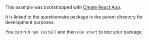 This example was bootstrapped with [Create React App](https://github.com/facebook/create-react-app).

It is linked to the questionnaire package in the parent directory for development purposes.

You can run `npm install` and then `npm start` to test your package.
